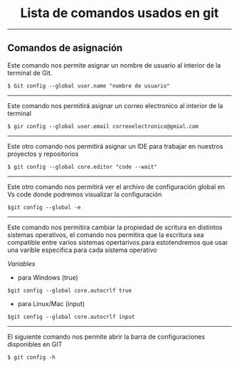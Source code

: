 <div align="center">
  
  # Lista de comandos usados en git  
</div>

***

## Comandos de asignación

Este comando nos permite asignar un nombre de usuario al interior de la terminal de Git.
~~~
$ Git config --global user.name "nombre de usuario"
~~~
***

Este comando nos permitirá asignar un correo electronico al interior de la terminal
~~~
$ gir config --global user.email correoelectronico@gmial.com
~~~
***

Este otro comando nos permitirá asignar un IDE para trabajar en nuestros proyectos y repositorios
~~~
$ git config --global core.editor "code --wait"
~~~
***

Este otro comando nos permitirá ver el archivo de configuración global en Vs code donde podremos visualizar la configuración
~~~
$git config --global -e
~~~
***

 Este comando nos permitira cambiar la propiedad de scritura en distintos sistemas operativos, el comando nos permitira que la escritura sea compatible entre varios sistemas opertarivos.para estotendremos que usar una varible especifica para cada sistema operativo

 _Variables_

   - para Windows (true)
~~~
$git config --global core.autocrlf true
~~~
 
   - para Linux/Mac (input)

~~~
$git config --global core.autocrlf input
~~~
***

El siguiente comando nos permite abrir la barra de configuraciones disponibles en GIT
~~~
$ git config -h
~~~


